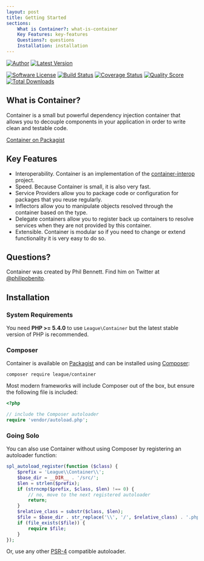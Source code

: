 ```yaml
---
layout: post
title: Getting Started
sections:
    What is Container?: what-is-container
    Key Features: key-features
    Questions?: questions
    Installation: installation
---
```

[![Author](http://img.shields.io/badge/author-@philipobenito-blue.svg?style=for-the-badge)](https://twitter.com/philipobenito)
[![Latest Version](https://img.shields.io/github/v/release/thephpleague/container?label=latest&style=for-the-badge)](https://github.com/thephpleague/container/releases)

[![Software License](https://img.shields.io/badge/license-MIT-brightgreen.svg?style=for-the-badge)](LICENSE.md)
[![Build Status](https://img.shields.io/github/workflow/status/thephpleague/container/Tests/2.x?style=for-the-badge)](https://github.com/thephpleague/container/actions)
[![Coverage Status](https://img.shields.io/scrutinizer/coverage/g/thephpleague/container.svg?style=for-the-badge)](https://scrutinizer-ci.com/g/thephpleague/container/code-structure)
[![Quality Score](https://img.shields.io/scrutinizer/g/thephpleague/container.svg?style=for-the-badge)](https://scrutinizer-ci.com/g/thephpleague/container)
[![Total Downloads](https://img.shields.io/packagist/dt/league/container.svg?style=for-the-badge)](https://packagist.org/packages/league/container)

## What is Container?

Container is a small but powerful dependency injection container that allows you to decouple components in your application in order to write clean and testable code.

[Container on Packagist](https://packagist.org/packages/league/container)

## Key Features

- Interoperability. Container is an implementation of the [container-interop](https://github.com/container-interop/container-interop) project.
- Speed. Because Container is small, it is also very fast.
- Service Providers allow you to package code or configuration for packages that you reuse regularly.
- Inflectors allow you to manipulate objects resolved through the container based on the type.
- Delegate containers allow you to register back up containers to resolve services when they are not provided by this container.
- Extensible. Container is modular so if you need to change or extend functionality it is very easy to do so.

## Questions?

Container was created by Phil Bennett. Find him on Twitter at [@philipobenito](https://twitter.com/philipobenito).

## Installation

### System Requirements

You need **PHP >= 5.4.0** to use `League\Container` but the latest stable version of PHP is recommended.

### Composer

Container is available on [Packagist](https://packagist.org/packages/league/container) and can be installed using [Composer](https://getcomposer.org/):

~~~
composer require league/container
~~~

Most modern frameworks will include Composer out of the box, but ensure the following file is included:

~~~ php
<?php

// include the Composer autoloader
require 'vendor/autoload.php';
~~~

### Going Solo

You can also use Container without using Composer by registering an autoloader function:

~~~ php
spl_autoload_register(function ($class) {
    $prefix = 'League\\Container\\';
    $base_dir = __DIR__ . '/src/';
    $len = strlen($prefix);
    if (strncmp($prefix, $class, $len) !== 0) {
        // no, move to the next registered autoloader
        return;
    }
    $relative_class = substr($class, $len);
    $file = $base_dir . str_replace('\\', '/', $relative_class) . '.php';
    if (file_exists($file)) {
        require $file;
    }
});
~~~

Or, use any other [PSR-4](http://www.php-fig.org/psr/psr-4/) compatible autoloader.

